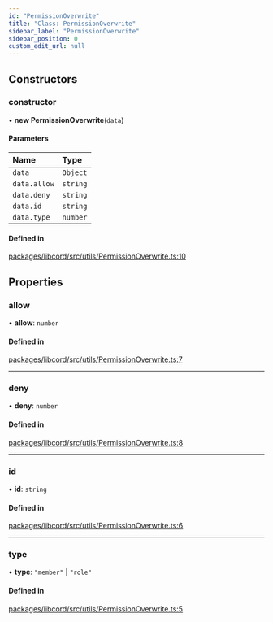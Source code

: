 ```yaml
---
id: "PermissionOverwrite"
title: "Class: PermissionOverwrite"
sidebar_label: "PermissionOverwrite"
sidebar_position: 0
custom_edit_url: null
---
```


## Constructors

### constructor

• **new PermissionOverwrite**(`data`)

#### Parameters

| Name | Type |
| :------ | :------ |
| `data` | `Object` |
| `data.allow` | `string` |
| `data.deny` | `string` |
| `data.id` | `string` |
| `data.type` | `number` |

#### Defined in

[packages/libcord/src/utils/PermissionOverwrite.ts:10](https://github.com/Libcord/libcord/blob/58e1159/packages/libcord/src/utils/PermissionOverwrite.ts#L10)

## Properties

### allow

• **allow**: `number`

#### Defined in

[packages/libcord/src/utils/PermissionOverwrite.ts:7](https://github.com/Libcord/libcord/blob/58e1159/packages/libcord/src/utils/PermissionOverwrite.ts#L7)

___

### deny

• **deny**: `number`

#### Defined in

[packages/libcord/src/utils/PermissionOverwrite.ts:8](https://github.com/Libcord/libcord/blob/58e1159/packages/libcord/src/utils/PermissionOverwrite.ts#L8)

___

### id

• **id**: `string`

#### Defined in

[packages/libcord/src/utils/PermissionOverwrite.ts:6](https://github.com/Libcord/libcord/blob/58e1159/packages/libcord/src/utils/PermissionOverwrite.ts#L6)

___

### type

• **type**: ``"member"`` \| ``"role"``

#### Defined in

[packages/libcord/src/utils/PermissionOverwrite.ts:5](https://github.com/Libcord/libcord/blob/58e1159/packages/libcord/src/utils/PermissionOverwrite.ts#L5)
